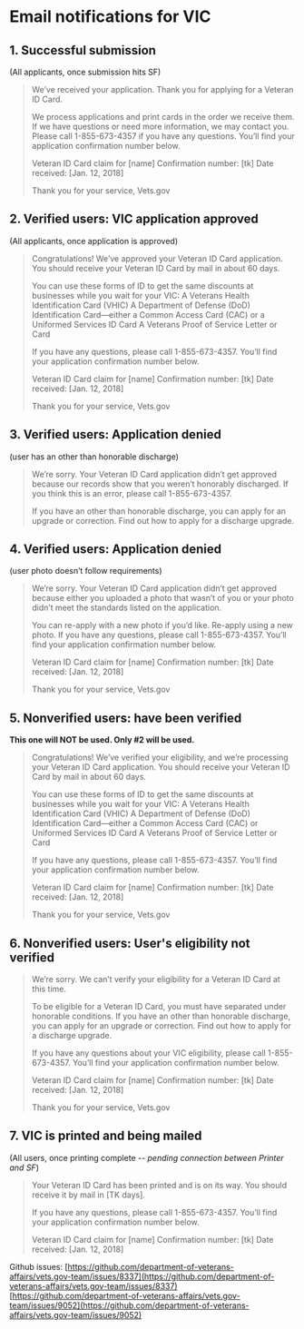# Email notifications for VIC
## 1. Successful submission 
(All applicants, once submission hits SF)

> We’ve received your application. Thank you for applying for a Veteran ID Card.
> 
> We process applications and print cards in the order we receive them. If we have questions or need more information, we may contact you.
> Please call 1-855-673-4357 if you have any questions. You’ll find your application confirmation number below.
> 
> Veteran ID Card claim for [name]
> Confirmation number: [tk]
> Date received: [Jan. 12, 2018]
> 
> Thank you for your service,
> Vets.gov

## 2. Verified users: VIC application approved
(All applicants, once application is approved) 

> Congratulations! We’ve approved your Veteran ID Card application. You should receive your Veteran ID Card by mail in about 60 days.
> 
> You can use these forms of ID to get the same discounts at businesses while you wait for your VIC:
> A Veterans Health Identification Card (VHIC)
> A Department of Defense (DoD) Identification Card—either a Common Access Card (CAC) or a Uniformed Services ID Card
> A Veterans Proof of Service Letter or Card
> 
> If you have any questions, please call 1-855-673-4357. You’ll find your application confirmation number below.
> 
> Veteran ID Card claim for [name]
> Confirmation number: [tk]
> Date received: [Jan. 12, 2018]
> 
> Thank you for your service,
> Vets.gov

## 3. Verified users: Application denied 
(user has an other than honorable discharge)

> We’re sorry. Your Veteran ID Card application didn’t get approved because our records show that you weren’t honorably discharged. If you think this is an error, please call 1-855-673-4357.
> 
> If you have an other than honorable discharge, you can apply for an upgrade or correction. Find out how to apply for a discharge upgrade.

## 4. Verified users: Application denied 
(user photo doesn’t follow requirements)

> We’re sorry. Your Veteran ID Card application didn’t get approved because either you uploaded a photo that wasn’t of you or your photo didn’t meet the standards listed on the application.
> 
> You can re-apply with a new photo if you’d like. Re-apply using a new photo. If you have any questions, please call 1-855-673-4357. You’ll find your application confirmation number below.
> 
> Veteran ID Card claim for [name]
> Confirmation number: [tk]
> Date received: [Jan. 12, 2018]
> 
> Thank you for your service,
> Vets.gov

## 5. Nonverified users: have been verified 
**This one will NOT be used. Only #2 will be used.**

> Congratulations! We’ve verified your eligibility, and we’re processing your Veteran ID Card application. You should receive your Veteran ID Card by mail in about 60 days.
> 
> You can use these forms of ID to get the same discounts at businesses while you wait for your VIC:
> A Veterans Health Identification Card (VHIC)
> A Department of Defense (DoD) Identification Card—either a Common Access Card (CAC) or Uniformed Services ID Card
> A Veterans Proof of Service Letter or Card
> 
> If you have any questions, please call 1-855-673-4357. You’ll find your application confirmation number below.
> 
> Veteran ID Card claim for [name]
> Confirmation number: [tk]
> Date received: [Jan. 12, 2018]
> 
> Thank you for your service,
> Vets.gov

## 6. Nonverified users: User's eligibility not verified

> We’re sorry. We can’t verify your eligibility for a Veteran ID Card at this time.
> 
> To be eligible for a Veteran ID Card, you must have separated under honorable conditions. If you have an other than honorable discharge, you can apply for an upgrade or correction. Find out how to apply for a discharge upgrade.
> 
> If you have any questions about your VIC eligibility, please call 1-855-673-4357. You’ll find your application confirmation number below.
> 
> Veteran ID Card claim for [name]
> Confirmation number: [tk]
> Date received: [Jan. 12, 2018]
> 
> Thank you for your service,
> Vets.gov
> 

## 7. VIC is printed and being mailed
(All users, once printing complete -- *pending connection between Printer and SF*)

> Your Veteran ID Card has been printed and is on its way. You should receive it by mail in [TK days].
> 
> If you have any questions, please call 1-855-673-4357. You’ll find your application confirmation number below.
> 
> Veteran ID Card claim for [name]
> Confirmation number: [tk]
> Date received: [Jan. 12, 2018]

Github issues: 
[https://github.com/department-of-veterans-affairs/vets.gov-team/issues/8337](https://github.com/department-of-veterans-affairs/vets.gov-team/issues/8337)
[https://github.com/department-of-veterans-affairs/vets.gov-team/issues/9052](https://github.com/department-of-veterans-affairs/vets.gov-team/issues/9052)

> 
